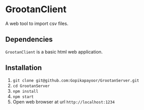 # GrootanClient

A web tool to import csv files.

## Dependencies

`GrootanClient` is a basic html web application.

## Installation

1. `git clone git@github.com:Gopikapayoor/GrootanServer.git`
1. `cd GrootanServer`
1. `npm install`
1. `npm start`
1. Open web browser at url `http://localhost:1234`
